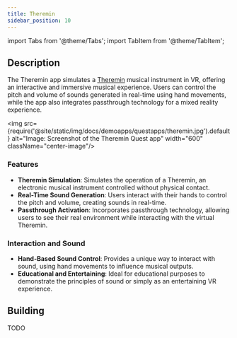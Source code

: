 ```yaml
---
title: Theremin
sidebar_position: 10
---
```


import Tabs from '@theme/Tabs';
import TabItem from '@theme/TabItem';

## Description

The Theremin app simulates a [Theremin](https://en.wikipedia.org/wiki/Theremin) musical instrument in VR, offering an interactive and immersive musical experience. Users can control the pitch and volume of sounds generated in real-time using hand movements, while the app also integrates passthrough technology for a mixed reality experience.

<img src={require('@site/static/img/docs/demoapps/questapps/theremin.jpg').default} alt="Image: Screenshot of the Theremin Quest app" width="600" className="center-image"/>

### Features
 - **Theremin Simulation**: Simulates the operation of a Theremin, an electronic musical instrument controlled without physical contact.
 - **Real-Time Sound Generation**: Users interact with their hands to control the pitch and volume, creating sounds in real-time.
 - **Passthrough Activation**: Incorporates passthrough technology, allowing users to see their real environment while interacting with the virtual Theremin.


### Interaction and Sound
- **Hand-Based Sound Control**: Provides a unique way to interact with sound, using hand movements to influence musical outputs.
- **Educational and Entertaining**: Ideal for educational purposes to demonstrate the principles of sound or simply as an entertaining VR experience.

## Building

<Tabs groupId="target-os" queryString>

  <TabItem value="quest" label="Quest">
    TODO
  </TabItem>

</Tabs>
